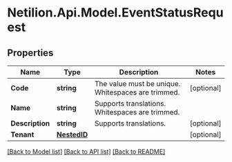 # Netilion.Api.Model.EventStatusRequest
## Properties

Name | Type | Description | Notes
------------ | ------------- | ------------- | -------------
**Code** | **string** | The value must be unique. Whitespaces are trimmed. | [optional] 
**Name** | **string** | Supports translations. Whitespaces are trimmed. | 
**Description** | **string** | Supports translations. | [optional] 
**Tenant** | [**NestedID**](NestedID.md) |  | [optional] 

[[Back to Model list]](../README.md#documentation-for-models) [[Back to API list]](../README.md#documentation-for-api-endpoints) [[Back to README]](../README.md)

